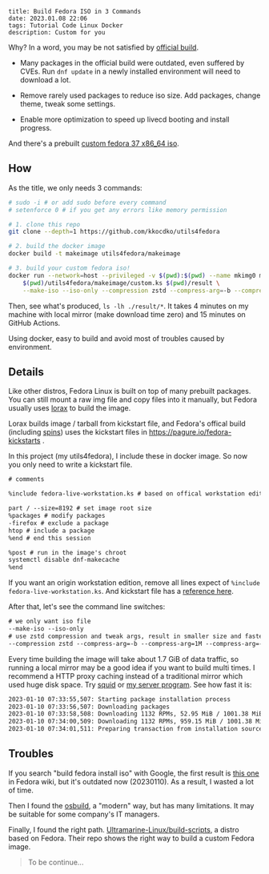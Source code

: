 ```
title: Build Fedora ISO in 3 Commands
date: 2023.01.08 22:06
tags: Tutorial Code Linux Docker
description: Custom for you
```

Why? In a word, you may be not satisfied by [official build](https://getfedora.org).

- Many packages in the official build were outdated, even suffered by CVEs. Run `dnf update` in a newly installed environment will need to download a lot.

- Remove rarely used packages to reduce iso size. Add packages, change theme, tweak some settings.

- Enable more optimization to speed up livecd booting and install progress.

And there's a prebuilt [custom fedora 37 x86_64 iso](https://github.com/kkocdko/utils4fedora/releases/tag/0.2.0).

## How

As the title, we only needs 3 commands:

```sh
# sudo -i # or add sudo before every command
# setenforce 0 # if you get any errors like memory permission

# 1. clone this repo
git clone --depth=1 https://github.com/kkocdko/utils4fedora

# 2. build the docker image
docker build -t makeimage utils4fedora/makeimage

# 3. build your custom fedora iso!
docker run --network=host --privileged -v $(pwd):$(pwd) --name mkimg0 makeimage \
    $(pwd)/utils4fedora/makeimage/custom.ks $(pwd)/result \
    --make-iso --iso-only --compression zstd --compress-arg=-b --compress-arg=1M --compress-arg=-Xcompression-level --compress-arg=22
```

Then, see what's produced, `ls -lh ./result/*`. It takes 4 minutes on my machine with local mirror (make download time zero) and 15 minutes on GitHub Actions.

Using docker, easy to build and avoid most of troubles caused by environment.

## Details

Like other distros, Fedora Linux is built on top of many prebuilt packages. You can still mount a raw img file and copy files into it manually, but Fedora usually uses [lorax](https://github.com/weldr/lorax) to build the image.

Lorax builds image / tarball from kickstart file, and Fedora's offical build (including [spins](https://spins.fedoraproject.org)) uses the kickstart files in <https://pagure.io/fedora-kickstarts> .

In this project (my utils4fedora), I include these in docker image. So now you only need to write a kickstart file.

```txt
# comments

%include fedora-live-workstation.ks # based on offical workstation edition

part / --size=8192 # set image root size
%packages # modify packages
-firefox # exclude a package
htop # include a package
%end # end this session

%post # run in the image's chroot
systemctl disable dnf-makecache
%end
```

If you want an origin workstation edition, remove all lines expect of `%include fedora-live-workstation.ks`. And kickstart file has a [reference here](https://pykickstart.readthedocs.io/en/latest/kickstart-docs.html).

After that, let's see the command line switches:

```txt
# we only want iso file
--make-iso --iso-only
# use zstd compression and tweak args, result in smaller size and faster decompression
--compression zstd --compress-arg=-b --compress-arg=1M --compress-arg=-Xcompression-level --compress-arg=22
```

Every time building the image will take about 1.7 GiB of data traffic, so running a local mirror may be a good idea if you want to build multi times. I recommend a HTTP proxy caching instead of a traditional mirror which used huge disk space. Try [squid](http://www.squid-cache.org) or [my server program](https://github.com/kkocdko/ksite/tree/main/src/units/mirror). See how fast it is:

```txt
2023-01-10 07:33:55,507: Starting package installation process
2023-01-10 07:33:56,507: Downloading packages
2023-01-10 07:33:58,508: Downloading 1132 RPMs, 52.95 MiB / 1001.38 MiB (5%) done.
2023-01-10 07:34:00,509: Downloading 1132 RPMs, 959.15 MiB / 1001.38 MiB (95%) done.
2023-01-10 07:34:01,511: Preparing transaction from installation source
```

## Troubles

If you search "build fedora install iso" with Google, the first result is [this one](https://fedoraproject.org/wiki/How_to_create_a_Fedora_install_ISO_for_testing) in Fedora wiki, but it's outdated now (20230110). As a result, I wasted a lot of time.

Then I found the [osbuild](https://www.osbuild.org), a "modern" way, but has many limitations. It may be suitable for some company's IT managers.

Finally, I found the right path. [Ultramarine-Linux/build-scripts](https://github.com/Ultramarine-Linux/build-scripts), a distro based on Fedora. Their repo shows the right way to build a custom Fedora image.

> To be continue...

<!--
2023-01-09 09:10:00,804: livemedia-creator v37.8-1
2023-01-09 09:10:00,804: selinux is Disabled
2023-01-09 09:10:00,845: disk_img = /tmp/lmc/result0/lmc-disk-y0jbsz9w.img
2023-01-09 09:10:00,845: Using disk size of 4098MiB
2023-01-09 09:10:00,944: Running anaconda.
...
2023-01-09 09:13:12,408: rebuilding boot/initramfs-6.0.7-301.fc37.x86_64.img
2023-01-09 09:13:44,093: Building boot.iso
2023-01-09 09:13:44,125: running x86.tmpl
2023-01-09 09:13:48,903: Disk image erased
2023-01-09 09:13:49,685: SUMMARY
2023-01-09 09:13:49,685: -------
2023-01-09 09:13:49,686: Logs are in /fedora-kickstarts
2023-01-09 09:13:49,686: Results are in /tmp/lmc/result0

2023-01-10 07:33:55,507: Starting package installation process
2023-01-10 07:33:56,507: Downloading packages
2023-01-10 07:33:58,508: Downloading 1132 RPMs, 52.95 MiB / 1001.38 MiB (5%) done.
2023-01-10 07:34:00,509: Downloading 1132 RPMs, 959.15 MiB / 1001.38 MiB (95%) done.
2023-01-10 07:34:01,511: Preparing transaction from installation source

-->

<!--

```txt
[root@klf lmc]# time qemu-kvm -machine q35 -cpu host -smp 4 -m 2G -cdrom boot.xz.iso

real	0m23.687s
user	0m26.720s
sys	0m3.007s
[root@klf lmc]# time qemu-kvm -machine q35 -cpu host -smp 4 -m 2G -cdrom boot.xz.iso

real	0m23.718s
user	0m26.378s
sys	0m2.807s
[root@klf lmc]# time qemu-kvm -machine q35 -cpu host -smp 4 -m 2G -cdrom boot.zstd.iso

real	0m16.845s
user	0m19.251s
sys	0m2.750s
[root@klf lmc]# time qemu-kvm -machine q35 -cpu host -smp 4 -m 2G -cdrom boot.zstd.iso

real	0m16.572s
user	0m18.754s
sys	0m2.653s
[root@klf lmc]# ls -l boot.xz.iso boot.zstd.iso
-rw-r--r--. 1 root root 1093302272 Jan  9 12:48 boot.xz.iso
-rw-r--r--. 1 root root 1118179328 Jan  9 11:32 boot.zstd.iso
```

```sh
cd /tmp/lmc ; rm -rf * ; cp /home/kkocdko/misc/code/utils4fedora/makeimage/custom.test.ks .
docker kill mkimg0 ; docker rm mkimg0
docker run -it --network=host --privileged -v $(pwd):$(pwd) --name mkimg0 makeimage $(pwd)/custom.test.ks $(pwd)/result0 --make-iso --iso-only --compression zstd --compress-arg=-b --compress-arg=1M --compress-arg=-Xcompression-level --compress-arg=1

qemu-kvm -machine q35 -device qemu-xhci -device usb-tablet -cpu host -smp 4 -m 2G -cdrom /tmp/lmc/result0/boot.iso

docker cp mkimg0:/fedora-kickstarts/makeimage.ks ./mk.ks

LiveOS_rootfs

noxattrs is not bootable

docker run --network=host --privileged -v $(pwd):$(pwd) --name makeimage-0-0 -it --entrypoint /bin/bash makeimage-0

sudo docker run --network=host --privileged -v $(pwd):$(pwd) --name makeimage-0 -it --entrypoint /bin/bash makeimage

46.71 MB iwlax2xx-firmware

# --squashfs-only cause systemd-resolved failed
# --squashfs-only --anaconda-arg --compression lz4 --compress-arg=
# -processors 1
# -no-recovery -b 1M -Xdict-size 1M -Xbcj x86
# echo y | sudo docker container prune
# --env HTTP_PROXY=http://192.168.43.82/ --env HTTPS_PROXY=http://192.168.43.82/
vi /etc/docker/daemon.json

#!/bin/sh

exit

# ==============================

sudo sh -c "systemctl kill docker && rm -rf /tmp/docker && systemctl start docker"
sudo docker run --network=host --hostname docker --name makeimage --privileged=true --cap-add=SYS_ADMIN -d fedora:37 tail -f /dev/null
sudo docker exec -it makeimage bash

sudo livemedia-creator \
    --make-iso \
    --no-virt \
    --resultdir ./result \
    --ks makeimage.ks \
    --logfile livemedia-creator.log \
    --fs-label ultramarine-G-x86_64 \
    --project 'Ultramarine Linux' \
    --releasever 37 \
    --release 1.0 \
    --iso-only \
    --iso-name aa.iso

# sudo livemedia-creator --make-tar --no-virt --resultdir build/image --ks build/docker-minimal-flattened.ks --logfile build/logs/livemedia-creator.log --fs-label ultramarine-D-x86_64 --project Ultramarine Linux --releasever 37 --isfinal --release 1.0 --variant docker-minimal --image-name ultramarine-docker.tar.xz --nomacboot

# ==============================

export DOCKER_BUILDKIT=1

curl -o miniserve -L https://github.com/svenstaro/miniserve/releases/download/v0.22.0/miniserve-0.22.0-x86_64-unknown-linux-musl


```

```json
{
  "data-root": "/tmp/docker",
  "registry-mirrors": ["http://hub-mirror.c.163.com"],
  "registry-mirrors": ["https://docker.mirrors.ustc.edu.cn/"]
}
```

## Troubleshooting

- livemedia-creator throws `Command '['losetup', ...]' returned non-zero ...`:

This is because the `/dev/loop0` was t

```sh
killall anaconda
rm -rf /var/run/anaconda.pid
rm -rf lmc-result
```

- livemedia-creator throws `Command '['unshare', ...]' returned non-zero ...`:

Just restart the container.

https://mirrors.fedoraproject.org/mirrorlist?repo=updates-released-f37&arch=x86_64
https://mirrors.fedoraproject.org/mirrorlist?repo=fedora-37&arch=x86_64
https://github.com/plougher/squashfs-tools/blob/master/USAGE

-->

<!--

## Links

```
https://bugzilla.redhat.com/show_bug.cgi?id=1135475

https://fedoraproject.org/wiki/How_to_create_a_Fedora_install_ISO_for_testing
https://koji.fedoraproject.org/koji/
https://docs.fedoraproject.org/en-US/quick-docs/creating-and-using-a-live-installation-image/#proc_creating-and-using-live-cd
https://cloud-atlas.readthedocs.io/zh_CN/latest/docker/init/docker_systemd.html#id2
https://github.com/robertdebock/docker-fedora-systemd
https://serverfault.com/questions/607769/running-systemd-inside-a-docker-container-arch-linux
https://medium.com/swlh/docker-and-systemd-381dfd7e4628
https://github.com/kheshav/dockerSystemctl/blob/master/runDocker.sh
https://hub.docker.com/r/jrei/systemd-ubuntu
https://fedoraproject.org/wiki/Livemedia-creator-_How_to_create_and_use_a_Live_CD
https://weldr.io/lorax/livemedia-creator.html
https://ask.fedoraproject.org/t/help-creating-fedora-live-cd-with-a-standard-kickstart-file/11258/13
https://fedoraproject.org/wiki/Remix
https://pykickstart.readthedocs.io/en/latest/kickstart-docs.html
https://pagure.io/fedora-kickstarts/c/879a7d74092f9d324d9488f981cab625f557d6b4?branch=main
https://ask.fedoraproject.org/t/difference-between-gnome-desktop-and-workstation-product-enviroment/1269
https://koji.fedoraproject.org/koji/taskinfo?taskID=61781551
https://github.com/minimization/content-resolver-input
https://mirrors.ustc.edu.cn/help/fedora.html
https://mirrors.tuna.tsinghua.edu.cn/help/fedora/
https://docs.docker.com/engine/reference/builder/
https://github.com/codespaces
https://koji.fedoraproject.org/koji/tasks?start=100&state=all&view=flat&method=createImage&order=-id
https://blog.sigma-star.at/post/2022/07/squashfs-erofs/
https://weldr.io/lorax/livemedia-creator.html#using-a-proxy-with-repos
https://weldr.io/lorax/image-minimizer.html
https://fedoraproject.org/wiki/Changes/OptimizeSquashFS
https://pykickstart.readthedocs.io/en/latest/kickstart-docs.html#url
https://unix.stackexchange.com/questions/103926/kickstart-copy-file-to-new-system
https://access.redhat.com/discussions/6978850
```
-->
